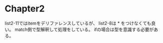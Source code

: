 # Chapter2


list2-11ではitemをデリファレンスしているが、
list2-8は * をつけなくても良い。
match側で型解釈して処理をしている。
ifの場合は型を意識する必要がある。



